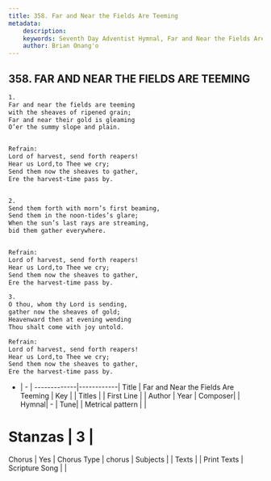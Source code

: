 ```yaml
---
title: 358. Far and Near the Fields Are Teeming
metadata:
    description: 
    keywords: Seventh Day Adventist Hymnal, Far and Near the Fields Are Teeming, , 
    author: Brian Onang'o
---
```



## 358. FAR AND NEAR THE FIELDS ARE TEEMING

```txt
1.
Far and near the fields are teeming
with the sheaves of ripened grain;
Far and near their gold is gleaming
O’er the summy slope and plain.


Refrain:
Lord of harvest, send forth reapers!
Hear us Lord,to Thee we cry;
Send them now the sheaves to gather,
Ere the harvest-time pass by.


2.
Send them forth with morn’s first beaming,
Send them in the noon-tides’s glare;
When the sun’s last rays are streaming,
bid them gather everywhere.


Refrain:
Lord of harvest, send forth reapers!
Hear us Lord,to Thee we cry;
Send them now the sheaves to gather,
Ere the harvest-time pass by.

3.
O thou, whom thy Lord is sending,
gather now the sheaves of gold;
Heavenward then at evening wending
Thou shalt come with joy untold.

Refrain:
Lord of harvest, send forth reapers!
Hear us Lord,to Thee we cry;
Send them now the sheaves to gather,
Ere the harvest-time pass by.

```

- |   -  |
-------------|------------|
Title | Far and Near the Fields Are Teeming |
Key |  |
Titles |  |
First Line |  |
Author | 
Year | 
Composer|  |
Hymnal|  - |
Tune|  |
Metrical pattern | |
# Stanzas | 3 |
Chorus | Yes |
Chorus Type | chorus |
Subjects |  |
Texts |  |
Print Texts | 
Scripture Song |  |
  
